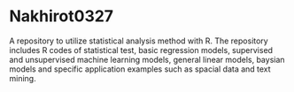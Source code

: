 # Nakhirot0327
A repository to utilize statistical analysis method with R. The repository includes R codes of statistical test, basic regression models, supervised and unsupervised machine learning models, general linear models, baysian models and specific application examples such as spacial data and text mining.
